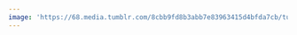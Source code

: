 ```yaml
---
image: 'https://68.media.tumblr.com/8cbb9fd8b3abb7e83963415d4bfda7cb/tumblr_n7gyyrk5591tbdx3so1_r1_1280.jpg'
---
```

